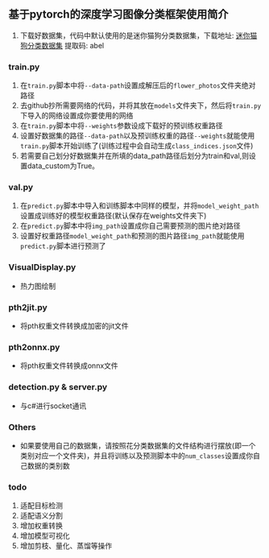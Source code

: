 ## 基于pytorch的深度学习图像分类框架使用简介
1. 下载好数据集，代码中默认使用的是迷你猫狗分类数据集，下载地址:  [迷你猫狗分类数据集](https://pan.baidu.com/s/16SPmrN_PUUTWQuxtRXZmrA?pwd=abel) 提取码: abel  
### train.py
1. 在`train.py`脚本中将`--data-path`设置成解压后的`flower_photos`文件夹绝对路径
2. 去github抄所需要网络的代码，并将其放在`models`文件夹下，然后将`train.py`下导入的网络设置成你要使用的网络
3. 在`train.py`脚本中将`--weights`参数设成下载好的预训练权重路径
4. 设置好数据集的路径`--data-path`以及预训练权重的路径`--weights`就能使用`train.py`脚本开始训练了(训练过程中会自动生成`class_indices.json`文件)
5. 若需要自己划分好数据集并在所填的data_path路径后划分为train和val,则设置data_custom为True。
### val.py
1. 在`predict.py`脚本中导入和训练脚本中同样的模型，并将`model_weight_path`设置成训练好的模型权重路径(默认保存在weights文件夹下)
2. 在`predict.py`脚本中将`img_path`设置成你自己需要预测的图片绝对路径
3. 设置好权重路径`model_weight_path`和预测的图片路径`img_path`就能使用`predict.py`脚本进行预测了
### VisualDisplay.py
+ 热力图绘制
### pth2jit.py
+ 将pth权重文件转换成加密的jit文件
### pth2onnx.py
+ 将pth权重文件转换成onnx文件
### detection.py & server.py
+ 与c#进行socket通讯
### Others
+ 如果要使用自己的数据集，请按照花分类数据集的文件结构进行摆放(即一个类别对应一个文件夹)，并且将训练以及预测脚本中的`num_classes`设置成你自己数据的类别数
### todo
1. 适配目标检测
2. 适配语义分割
3. 增加权重转换
4. 增加模型可视化
5. 增加剪枝、量化、蒸馏等操作